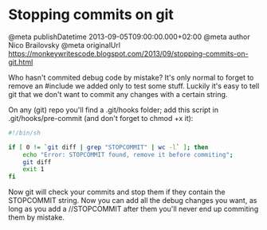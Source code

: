 # Stopping commits on git

@meta publishDatetime 2013-09-05T09:00:00.000+02:00
@meta author Nico Brailovsky
@meta originalUrl https://monkeywritescode.blogspot.com/2013/09/stopping-commits-on-git.html

Who hasn't commited debug code by mistake? It's only normal to forget to remove an #include we added only to test some stuff. Luckily it's easy to tell git that we don't want to commit any changes with a certain string.

On any (git) repo you'll find a .git/hooks folder; add this script in .git/hooks/pre-commit (and don't forget to chmod +x it):

```bash
#!/bin/sh

if [ 0 != `git diff | grep "STOPCOMMIT" | wc -l` ]; then
    echo "Error: STOPCOMMIT found, remove it before commiting";
    git diff
    exit 1
fi
```

Now git will check your commits and stop them if they contain the STOPCOMMIT string. Now you can add all the debug changes you want, as long as you add a //STOPCOMMIT after them you'll never end up commiting them by mistake.

